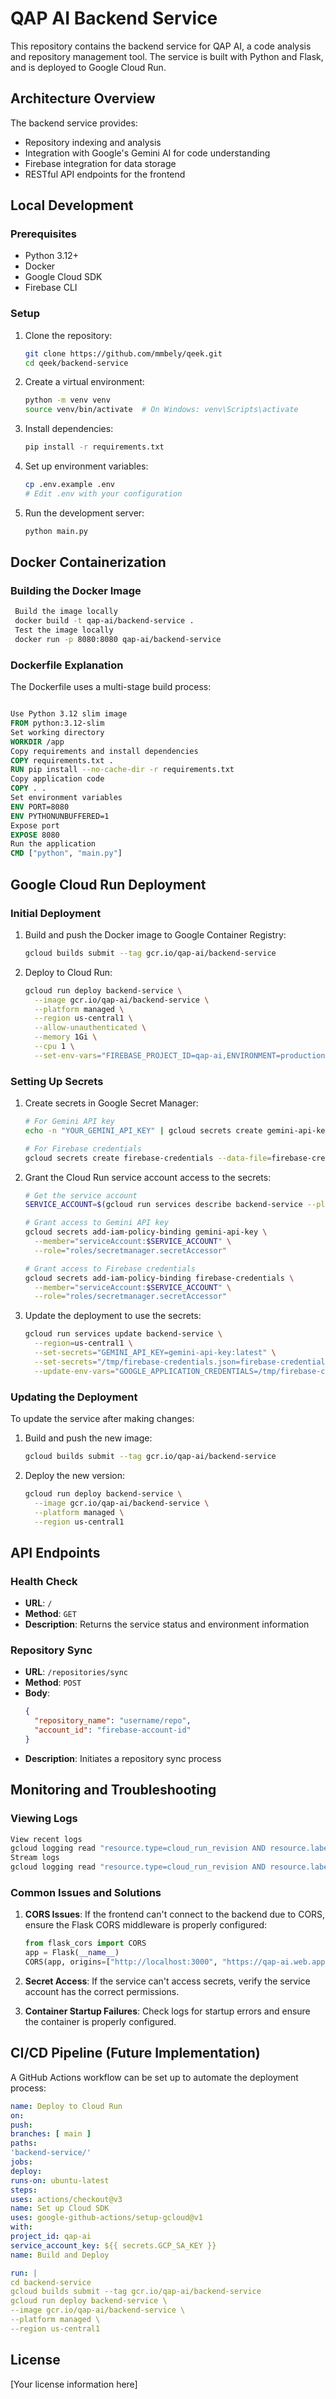 # QAP AI Backend Service

This repository contains the backend service for QAP AI, a code analysis and repository management tool. The service is built with Python and Flask, and is deployed to Google Cloud Run.

## Architecture Overview

The backend service provides:
- Repository indexing and analysis
- Integration with Google's Gemini AI for code understanding
- Firebase integration for data storage
- RESTful API endpoints for the frontend

## Local Development

### Prerequisites

- Python 3.12+
- Docker
- Google Cloud SDK
- Firebase CLI

### Setup

1. Clone the repository:

   ```bash
   git clone https://github.com/mmbely/qeek.git
   cd qeek/backend-service
   ```

2. Create a virtual environment:
   ```bash
   python -m venv venv
   source venv/bin/activate  # On Windows: venv\Scripts\activate
   ```

3. Install dependencies:
   ```bash
   pip install -r requirements.txt
   ```

4. Set up environment variables:
   ```bash
   cp .env.example .env
   # Edit .env with your configuration
   ```

5. Run the development server:

   ```bash
   python main.py
   ```

## Docker Containerization

### Building the Docker Image

   ```bash
    Build the image locally
    docker build -t qap-ai/backend-service .
    Test the image locally
    docker run -p 8080:8080 qap-ai/backend-service
   ```


### Dockerfile Explanation

The Dockerfile uses a multi-stage build process:

   ```dockerfile

Use Python 3.12 slim image
FROM python:3.12-slim
Set working directory
WORKDIR /app
Copy requirements and install dependencies
COPY requirements.txt .
RUN pip install --no-cache-dir -r requirements.txt
Copy application code
COPY . .
Set environment variables
ENV PORT=8080
ENV PYTHONUNBUFFERED=1
Expose port
EXPOSE 8080
Run the application
CMD ["python", "main.py"]
 ```

## Google Cloud Run Deployment

### Initial Deployment

1. Build and push the Docker image to Google Container Registry:
   ```bash
   gcloud builds submit --tag gcr.io/qap-ai/backend-service
   ```

2. Deploy to Cloud Run:
   ```bash
   gcloud run deploy backend-service \
     --image gcr.io/qap-ai/backend-service \
     --platform managed \
     --region us-central1 \
     --allow-unauthenticated \
     --memory 1Gi \
     --cpu 1 \
     --set-env-vars="FIREBASE_PROJECT_ID=qap-ai,ENVIRONMENT=production"
   ```

### Setting Up Secrets

1. Create secrets in Google Secret Manager:
   ```bash
   # For Gemini API key
   echo -n "YOUR_GEMINI_API_KEY" | gcloud secrets create gemini-api-key --data-file=-

   # For Firebase credentials
   gcloud secrets create firebase-credentials --data-file=firebase-credentials.json
   ```

2. Grant the Cloud Run service account access to the secrets:
   ```bash
   # Get the service account
   SERVICE_ACCOUNT=$(gcloud run services describe backend-service --platform managed --region us-central1 --format="value(serviceAccountEmail)")

   # Grant access to Gemini API key
   gcloud secrets add-iam-policy-binding gemini-api-key \
     --member="serviceAccount:$SERVICE_ACCOUNT" \
     --role="roles/secretmanager.secretAccessor"

   # Grant access to Firebase credentials
   gcloud secrets add-iam-policy-binding firebase-credentials \
     --member="serviceAccount:$SERVICE_ACCOUNT" \
     --role="roles/secretmanager.secretAccessor"
   ```

3. Update the deployment to use the secrets:
   ```bash
   gcloud run services update backend-service \
     --region=us-central1 \
     --set-secrets="GEMINI_API_KEY=gemini-api-key:latest" \
     --set-secrets="/tmp/firebase-credentials.json=firebase-credentials:latest" \
     --update-env-vars="GOOGLE_APPLICATION_CREDENTIALS=/tmp/firebase-credentials.json"
   ```

### Updating the Deployment

To update the service after making changes:

1. Build and push the new image:
   ```bash
   gcloud builds submit --tag gcr.io/qap-ai/backend-service
   ```

2. Deploy the new version:
   ```bash
   gcloud run deploy backend-service \
     --image gcr.io/qap-ai/backend-service \
     --platform managed \
     --region us-central1
   ```

## API Endpoints

### Health Check
- **URL**: `/`
- **Method**: `GET`
- **Description**: Returns the service status and environment information

### Repository Sync
- **URL**: `/repositories/sync`
- **Method**: `POST`
- **Body**:
  ```json
  {
    "repository_name": "username/repo",
    "account_id": "firebase-account-id"
  }
  ```
- **Description**: Initiates a repository sync process

## Monitoring and Troubleshooting

### Viewing Logs

 ```bash
View recent logs
gcloud logging read "resource.type=cloud_run_revision AND resource.labels.service_name=backend-service" --limit=20
Stream logs
gcloud logging read "resource.type=cloud_run_revision AND resource.labels.service_name=backend-service" --limit=20 --format="default" --stream
 ```


### Common Issues and Solutions

1. **CORS Issues**: If the frontend can't connect to the backend due to CORS, ensure the Flask CORS middleware is properly configured:
   ```python
   from flask_cors import CORS
   app = Flask(__name__)
   CORS(app, origins=["http://localhost:3000", "https://qap-ai.web.app"])
   ```

2. **Secret Access**: If the service can't access secrets, verify the service account has the correct permissions.

3. **Container Startup Failures**: Check logs for startup errors and ensure the container is properly configured.

## CI/CD Pipeline (Future Implementation)

A GitHub Actions workflow can be set up to automate the deployment process:

 ```yaml
name: Deploy to Cloud Run
on:
push:
branches: [ main ]
paths:
'backend-service/'
jobs:
deploy:
runs-on: ubuntu-latest
steps:
uses: actions/checkout@v3
name: Set up Cloud SDK
uses: google-github-actions/setup-gcloud@v1
with:
project_id: qap-ai
service_account_key: ${{ secrets.GCP_SA_KEY }}
name: Build and Deploy

run: |
cd backend-service
gcloud builds submit --tag gcr.io/qap-ai/backend-service
gcloud run deploy backend-service \
--image gcr.io/qap-ai/backend-service \
--platform managed \
--region us-central1
 ```

## License

[Your license information here]







